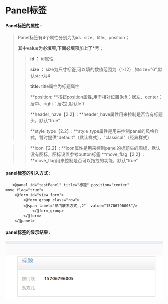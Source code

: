 # Panel**标签**

#### Panel**标签的属性 :**

> Panel标签有4个属性分别为为id、size、title、position；
>
> **其中value为必填项,下面必填项加上了\*号**；
>
> > **id ：** id属性
> >
> > **size ：** size为尺寸标签,可以填的数值范围为（1-12）,如size="6",默认size为4
> >
> > **title:** title属性为标题属性
>>
> > **position: **按钮position属性,用于相对位置\(left：居左、center：居中、right：居右\),默认left
>>
> > **header_have【2.2】: **header_have属性用来控制是否含有标题头，默认"true"
>>
> > **style_type【2.2】: **style_type属性是用来控制panel的风格样式，暂时提供"default"（默认样式），"classical"（经典样式）

> > **icon【2.2】: **icon属性是用来控制panel的标题头的图标，默认没有图标，图标设置参考button标签
> > **move_flag【2.2】: **move_flag用来控制是否可以拖拽的功能，默认“true”

#### panel标签的引入方式 :

```
   <@panel id="testPanel" title="标题" position="center" move_flag="true">
	<@form id="view_form">
	    <@form_group class="row">
		<@span label="部门联系方式,,2"  value="15706796005"/>
            </@form_group>
        </@form>
    </@panel>
```

#### panel标签的显示结果 :

![](/assets/panel1.png)




